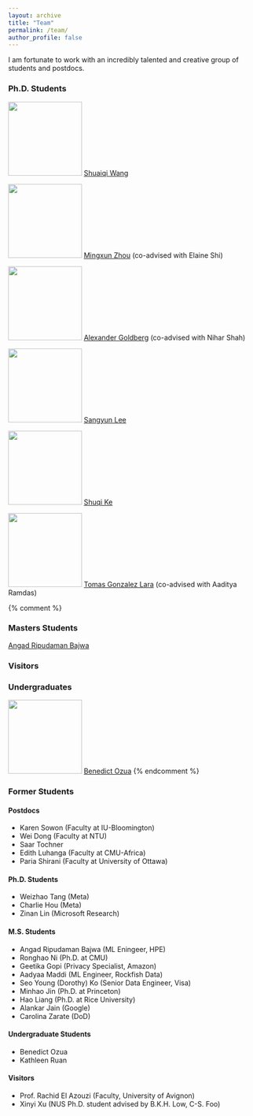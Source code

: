 ```yaml
---
layout: archive
title: "Team"
permalink: /team/
author_profile: false
---
```

I am fortunate to work with an incredibly talented and creative group of students and postdocs.

<!-- ### Postdocs -->
<!-- <img src="{{site.url}}/images/students/wei.jpeg" width="150px"> <a href="https://weidong.hk/">Wei Dong</a> (co-advised with Elaine Shi) -->

<!-- <img src="{{site.url}}/images/students/karen.jpeg" width="150px"> <a href="https://kawinita.github.io/">Karen Sowon</a> (co-advised with Assane Gueye, Conrad Tucker) -->

<!-- <img src="{{site.url}}/images/students/saar.jpg" width="150px"> <a href="https://saart.github.io/">Saar Tochner</a> (co-advised with Vyas Sekar) -->


### Ph.D. Students
<img src="{{site.url}}/images/students/shuaiqi.jpeg" width="150px"> <a href="">Shuaiqi Wang</a>

<img src="{{site.url}}/images/students/mingxun.jpg" width="150px"> <a href="https://wuwuz.github.io/">Mingxun Zhou</a> (co-advised with Elaine Shi)

<img src="{{site.url}}/images/students/akgoldberg.png" width="150px"> <a href="https://akgoldberg.github.io/">Alexander Goldberg</a> (co-advised with Nihar Shah)

<img src="{{site.url}}/images/students/sangyun.jpeg" width="150px"> <a href="https://sangyun884.github.io/about/">Sangyun Lee</a>

<img src="{{site.url}}/images/students/shuqi.jpeg" width="150px"> <a href="https://scholar.google.com/citations?user=c7m8_OwAAAAJ&hl=en">Shuqi Ke</a>

<img src="{{site.url}}/images/students/tomas.jpeg" width="150px"> <a href="">Tomas Gonzalez Lara</a> (co-advised with Aaditya Ramdas)

{% comment %}
### Masters Students
<a href="https://scholar.google.com/citations?user=MTJhaC0AAAAJ&hl=en&oi=ao">Angad Ripudaman Bajwa</a>



### Visitors



### Undergraduates
<img src="{{site.url}}/images/students/benedict.jpeg" width="150px"> <a href="https://github.com/BozeBro">Benedict Ozua</a>
{% endcomment %}

### Former Students

#### Postdocs
* Karen Sowon (Faculty at IU-Bloomington)
* Wei Dong (Faculty at NTU)
* Saar Tochner
* Edith Luhanga (Faculty at CMU-Africa)
* Paria Shirani (Faculty at University of Ottawa)

#### Ph.D. Students
* Weizhao Tang (Meta)
* Charlie Hou (Meta)
* Zinan Lin (Microsoft Research)

#### M.S. Students
* Angad Ripudaman Bajwa (ML Eningeer, HPE)
* Ronghao Ni (Ph.D. at CMU)
* Geetika Gopi (Privacy Specialist, Amazon)
* Aadyaa Maddi (ML Engineer, Rockfish Data)
* Seo Young (Dorothy) Ko (Senior Data Engineer, Visa)
* Minhao Jin (Ph.D. at Princeton)
* Hao Liang (Ph.D. at Rice University)
* Alankar Jain (Google)
* Carolina Zarate (DoD)

#### Undergraduate Students
* Benedict Ozua
* Kathleen Ruan

#### Visitors
* Prof. Rachid El Azouzi (Faculty, University of Avignon)
* Xinyi Xu (NUS Ph.D. student advised by B.K.H. Low, C-S. Foo)